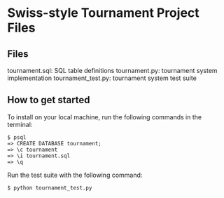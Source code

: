 Swiss-style Tournament Project Files
====================================

Files
-----
tournament.sql: SQL table definitions
tournament.py: tournament system implementation
tournament_test.py: tournament system test suite

How to get started
------------------
To install on your local machine, run the following commands in the terminal:
```
$ psql
=> CREATE DATABASE tournament;
=> \c tournament
=> \i tournament.sql
=> \q
```
Run the test suite with the following command:
```
$ python tournament_test.py
```

